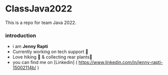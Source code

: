 # ClassJava2022
 This is a repo for team Java 2022.

### introduction 
- i am **Jenny Rapti**
- Currently working on tech support 🍏   
- Love hiking 🧗 & collecting rear plants🌿   
- you can find me on [Linkedin] ( https://www.linkedin.com/in/jenny-rapti-15002114b/ )

